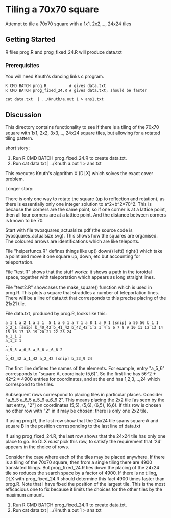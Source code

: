 # Tiling a 70x70 square

Attempt to tile a 70x70 square with a 1x1, 2x2,..., 24x24 tiles

## Getting Started

R files prog.R and prog_fixed_24.R will produce  data.txt 
### Prerequisites

You will need Knuth's dancing links c program.

```
R CMD BATCH prog.R          # gives data.txt
R CMD BATCH prog_fixed_24.R # gives data.txt; should be faster

cat data.txt  | ../Knuth/a.out 1 > ans1.txt   
```


## Discussion

This directory contains functionality to see if there is a tiling of
the 70x70 square with 1x1, 2x2, 3x3,..., 24x24 square tiles, but
allowing for a rotated tiling pattern.


short story:  

1.  Run R CMD BATCH prog_fixed_24.R  to create data.txt.
2.  Run cat data.txt | ../Knuth a.out 1 > ans.txt

This executes Knuth's algorithm X (DLX) which solves the exact cover
problem.


Longer story:



There is only one way to rotate the square (up to reflection and
rotation), as there is essentially only one integer solution to
a^2+b^2=70^2.  This is because the corners are the same point, so if
one corner is at a lattice point, then all four corners are at a
lattice point.  And the distance between corners is known to be 70.

Start with file twosquares_actualsize.pdf (the source code is
twosquares_actualsize.svg).  This shows how the squares are organised.
The coloured arrows are identifications which are like teleports.

File "helperfuncs.R" defines things like up() down() left() right()
which take a point and move it one square up, down, etc but accounting
for teleportation.

File "test.R" shows that the stuff works: it shows a path in the
toroidal space, together with teleportation which appears as long
straight lines.

File "test2.R" showcases the make_square() function which is used in
prog.R.  This plots a square that straddles a number of teleportation
lines.  There will be a line of data.txt that corresponds to this
precise placing of the 21x21 tile.


File data.txt, produced by prog.R, looks like this:


```
a_1_1 a_2_1 a_3_1 _5_1 a_6_1 a_7_1 a_8_1 a_9_1 [snip] a_56_56 b_1_1 b_2_1 [snip] b_40_42 b_41_42 b_42_42 1 2 3 4 5 6 7 8 9 10 11 12 13 14 15 16 17 18 19 20 21 22 23 24
a_1_1 1
a_1_2 1
...
a_5_5 a_6_5 a_5_6 a_6_6 2
...
b_42_42 a_1_42 a_2_42 [snip] b_23_9 24
```

The first line defines the names of the elements.  For example, entry
"a_5_6" corresponds to "square A, coordinate (5,6)".  So the first
line has 56^2 + 42^2 = 4900 entries for coordinates, and at the end
has 1,2,3,...,24 which correspond to the tiles.

Subsequent rows correspond to placing tiles in particular places.
Consider "a_5_5 a_6_5 a_5_6 a_6_6 2".  This means placing the 2x2 tile
[as seen by the last entry, "2"] on coordinates (5,5), (5,6), (6,5),
(6,6).  If this row is chosen no other row with "2" in it may be
chosen: there is only one 2x2 tile.


If using prog.R, the last row show that the 24x24 tile spans square A and square B in
the position corresponding to the last line of data.txt

If using prog_fixed_24.R, the last row shows that the 24x24 tile has only one place to go.  So DLX *must* pick this row, to satisfy the requirement that '24' appears in the choice of rows.  

Consider the case where each of the tiles may be placed anywhere.  If there is a tiling of the 70x70 square, then from a single tiling there are 4900 translated tilings.  But prog_fixed_24.R ties down the placing of the 24x24 tile so reduces the search space by a factor of 4900.  If there is no tiling, DLX with prog_fixed_24.R should determine this fact 4900 times faster than prog.R.  Note that I have fixed the position of the largest tile.  This is the most efficacious one to fix because it limits the choices for the other tiles by the maximum amount.


1.  Run R CMD BATCH prog_fixed_24.R  to create data.txt.
2.  Run cat data.txt | ../Knuth a.out 1 > ans.txt



